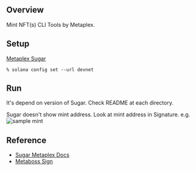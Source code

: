 ## Overview
Mint NFT(s) CLI Tools by Metaplex.

## Setup
[Metaplex Sugar](https://docs.metaplex.com/sugar/introduction)

```
% solana config set --url devnet
```

## Run
It's depend on version of Sugar. Check README at each directory.

Sugar doesn't show mint address. Look at mint address in Signature. e.g.  
![sample mint](https://github.com/256hax/solana-anchor-react-minimal-example/blob/main/cli/metaplex_sugar/docs/example_mint_address.png?raw=true)

## Reference
- [Sugar Metaplex Docs](https://docs.metaplex.com/developer-tools/sugar/)
- [Metaboss Sign](https://metaboss.rs/sign.html)